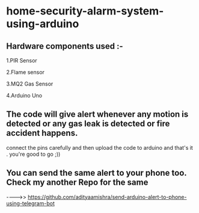 # home-security-alarm-system-using-arduino

## Hardware components used :-
1.PIR Sensor

2.Flame sensor

3.MQ2 Gas Sensor

4.Arduino Uno

## The code will give alert whenever any motion is detected or any gas leak is detected or fire accident happens.

connect the pins carefully and then upload the code to arduino and that's it . you're good to go ;))

## You can send the same alert to your phone too. Check my another Repo for the same
---->> https://github.com/adityaamishra/send-arduino-alert-to-phone-using-telegram-bot


